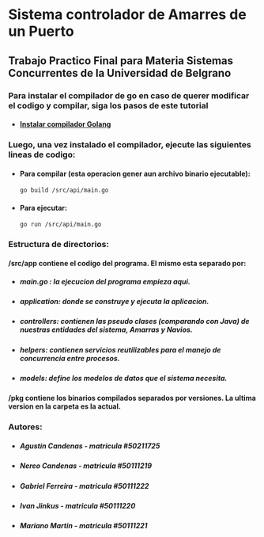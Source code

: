 # Sistema controlador de Amarres de un Puerto
## Trabajo Practico Final para Materia Sistemas Concurrentes de la Universidad de Belgrano

### Para instalar el compilador de go en caso de querer modificar el codigo y compilar, siga los pasos de este tutorial
* #### [Instalar compilador Golang](https://www.tutorialesprogramacionya.com/goya/detalleconcepto.php?punto=1&codigo=1&inicio=0)

### Luego, una vez instalado el compilador, ejecute las siguientes lineas de codigo:

* #### Para compilar (esta operacion gener aun archivo binario ejecutable):

   `go build /src/api/main.go`

* #### Para ejecutar:

   `go run /src/api/main.go`

### Estructura de directorios:

#### /src/app contiene el codigo del programa. El mismo esta separado por:

* ##### main.go : la ejecucion del programa empieza aqui.

* ##### application: donde se construye y ejecuta la aplicacion.

* ##### controllers: contienen las pseudo clases (comparando con Java) de nuestras entidades del sistema, Amarras y Navios.

* ##### helpers: contienen servicios reutilizables para el manejo de concurrencia entre procesos.

* ##### models: define los modelos de datos que el sistema necesita.

#### /pkg contiene los binarios compilados separados por versiones. La ultima version en la carpeta es la actual.

### Autores:

* ##### Agustin Candenas - matricula #50211725
* ##### Nereo Candenas - matricula #50111219
* ##### Gabriel Ferreira - matricula #50111222
* ##### Ivan Jinkus - matricula #50111220
* ##### Mariano Martin - matricula #50111221



